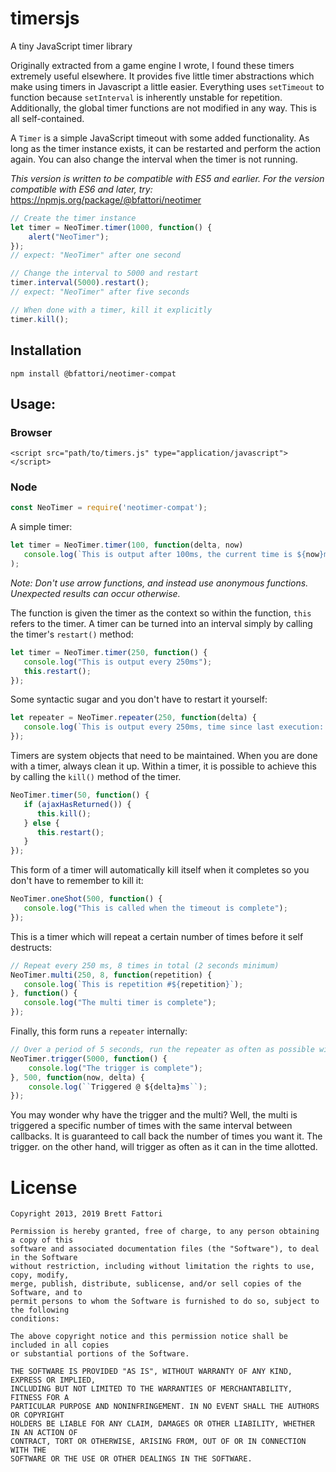 # timersjs

A tiny JavaScript timer library

Originally extracted from a game engine I wrote, I found these timers extremely useful elsewhere. It provides five little timer abstractions which make using timers in Javascript a little easier. Everything uses `setTimeout` to function because `setInterval` is inherently unstable for repetition. Additionally, the global timer functions are not modified in any way. This is all self-contained.

A `Timer` is a simple JavaScript timeout with some added functionality. As long as the timer instance exists, it can be restarted and perform the action again. You can also change the interval when the timer is not running.

_This version is written to be compatible with ES5 and earlier. For the version compatible with ES6 and later, try:_ https://npmjs.org/package/@bfattori/neotimer

```javascript
// Create the timer instance
let timer = NeoTimer.timer(1000, function() {
    alert("NeoTimer");
});
// expect: "NeoTimer" after one second

// Change the interval to 5000 and restart
timer.interval(5000).restart();
// expect: "NeoTimer" after five seconds

// When done with a timer, kill it explicitly
timer.kill();

```

## Installation

```
npm install @bfattori/neotimer-compat
```

## Usage:

### Browser
```
<script src="path/to/timers.js" type="application/javascript"></script>
```

### Node
```javascript
const NeoTimer = require('neotimer-compat');
```

A simple timer:

```javascript
let timer = NeoTimer.timer(100, function(delta, now) 
   console.log(`This is output after 100ms, the current time is ${now}ms`);
);
```

_Note: Don't use arrow functions, and instead use anonymous functions. Unexpected results can occur otherwise._

The function is given the timer as the context so within the function, `this` refers to the timer.  A timer can be turned into an interval simply by calling the timer's `restart()` method:

```javascript
let timer = NeoTimer.timer(250, function() {
   console.log("This is output every 250ms");
   this.restart();
});
```

Some syntactic sugar and you don't have to restart it yourself:

```javascript
let repeater = NeoTimer.repeater(250, function(delta) {
   console.log(`This is output every 250ms, time since last execution: ${delta}ms`);
});
```

Timers are system objects that need to be maintained. When you are done with a timer, always clean it up. Within a timer, it is possible to achieve this by calling the `kill()` method of the timer.

```javascript
NeoTimer.timer(50, function() {
   if (ajaxHasReturned()) {
      this.kill();
   } else {
      this.restart();
   }
});
```

This form of a timer will automatically kill itself when it completes so you don't have to remember to kill it:

```javascript
NeoTimer.oneShot(500, function() {
   console.log("This is called when the timeout is complete");
});
```

This is a timer which will repeat a certain number of times before it self destructs:

```javascript
// Repeat every 250 ms, 8 times in total (2 seconds minimum)
NeoTimer.multi(250, 8, function(repetition) {
   console.log(`This is repetition #${repetition}`);
}, function() {
   console.log("The multi timer is complete");
});
```

Finally, this form runs a `repeater` internally:

```javascript
// Over a period of 5 seconds, run the repeater as often as possible with a minimum delay of half a second
NeoTimer.trigger(5000, function() {
    console.log("The trigger is complete");
}, 500, function(now, delta) {
    console.log(``Triggered @ ${delta}ms``);
});
```

You may wonder why have the trigger and the multi?  Well, the multi is triggered a specific number of times with the same interval between callbacks.  It is guaranteed to call back the number of times you want it. The trigger. on the other hand, will trigger as often as it can in the time allotted.

# License
```
Copyright 2013, 2019 Brett Fattori

Permission is hereby granted, free of charge, to any person obtaining a copy of this 
software and associated documentation files (the "Software"), to deal in the Software 
without restriction, including without limitation the rights to use, copy, modify, 
merge, publish, distribute, sublicense, and/or sell copies of the Software, and to 
permit persons to whom the Software is furnished to do so, subject to the following 
conditions:

The above copyright notice and this permission notice shall be included in all copies 
or substantial portions of the Software.

THE SOFTWARE IS PROVIDED "AS IS", WITHOUT WARRANTY OF ANY KIND, EXPRESS OR IMPLIED, 
INCLUDING BUT NOT LIMITED TO THE WARRANTIES OF MERCHANTABILITY, FITNESS FOR A 
PARTICULAR PURPOSE AND NONINFRINGEMENT. IN NO EVENT SHALL THE AUTHORS OR COPYRIGHT 
HOLDERS BE LIABLE FOR ANY CLAIM, DAMAGES OR OTHER LIABILITY, WHETHER IN AN ACTION OF 
CONTRACT, TORT OR OTHERWISE, ARISING FROM, OUT OF OR IN CONNECTION WITH THE 
SOFTWARE OR THE USE OR OTHER DEALINGS IN THE SOFTWARE.
```
